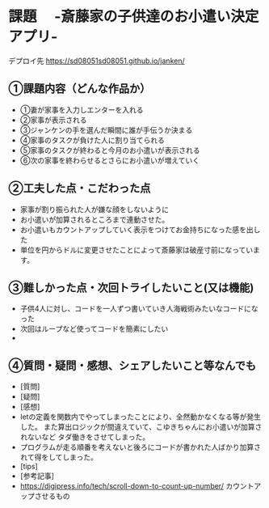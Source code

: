 # 課題　 -斎藤家の子供達のお小遣い決定アプリ-
デプロイ先
https://sd08051sd08051.github.io/janken/

## ①課題内容（どんな作品か）
- ①妻が家事を入力しエンターを入れる
- ②家事が表示される
- ③ジャンケンの手を選んだ瞬間に誰が手伝うか決まる
- ④家事のタスクが負けた人に割り当てられる
- ⑤家事のタスクが終わると今月のお小遣いが表示される
- ⑥次の家事を終わらせるとさらにお小遣いが増えていく

## ②工夫した点・こだわった点
- 家事が割り振られた人が嫌な顔をしないように
- お小遣いが加算されるところまで連動させた。
- お小遣いもカウントアップしていく表示をつけてお金持ちになった感を出した
- 単位を円からドルに変更させたことによって斎藤家は破産寸前になっています。


## ③難しかった点・次回トライしたいこと(又は機能)
- 子供4人に対し、コードを一人ずつ書いていき人海戦術みたいなコードになった
- 次回はループなど使ってコードを簡素にしたい
- 

## ④質問・疑問・感想、シェアしたいこと等なんでも
- [質問]
- [疑問]
- [感想]
- letの定義を関数内でやってしまったことにより、全然動かなくなる等が発生した。 また算出ロジックが間違えていて、こゆきちゃんにお小遣いが加算されないなど タダ働きをさせてしまった。
- プログラムが走る順番を考えないと後ろにコードが書かれた人ばかり加算されて得をしてしまった。
- [tips]
- [参考記事]
- https://digipress.info/tech/scroll-down-to-count-up-number/ カウントアップさせるもの



